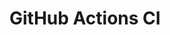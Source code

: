 # GitHub Actions CI














































































































































































































































































































































































































































































































































































































































































































































































































































































































































































































































































































































































































































































































































































































































































































































































































































































































































































































































































































































































































































































































































































































































































































































































































































































































































































































































































































































































































































































































































































































































































































































































































































































































































































































































































































































































